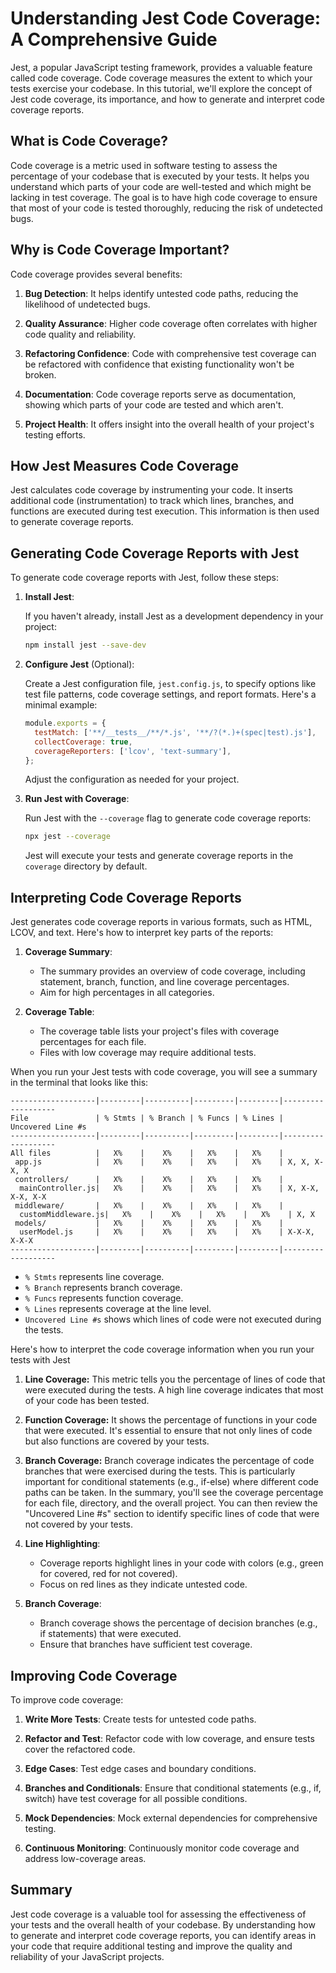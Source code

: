 # Understanding Jest Code Coverage: A Comprehensive Guide

Jest, a popular JavaScript testing framework, provides a valuable feature called code coverage. Code coverage measures the extent to which your tests exercise your codebase. In this tutorial, we'll explore the concept of Jest code coverage, its importance, and how to generate and interpret code coverage reports.

## What is Code Coverage?

Code coverage is a metric used in software testing to assess the percentage of your codebase that is executed by your tests. It helps you understand which parts of your code are well-tested and which might be lacking in test coverage. The goal is to have high code coverage to ensure that most of your code is tested thoroughly, reducing the risk of undetected bugs.

## Why is Code Coverage Important?

Code coverage provides several benefits:

1. **Bug Detection**: It helps identify untested code paths, reducing the likelihood of undetected bugs.

2. **Quality Assurance**: Higher code coverage often correlates with higher code quality and reliability.

3. **Refactoring Confidence**: Code with comprehensive test coverage can be refactored with confidence that existing functionality won't be broken.

4. **Documentation**: Code coverage reports serve as documentation, showing which parts of your code are tested and which aren't.

5. **Project Health**: It offers insight into the overall health of your project's testing efforts.

## How Jest Measures Code Coverage

Jest calculates code coverage by instrumenting your code. It inserts additional code (instrumentation) to track which lines, branches, and functions are executed during test execution. This information is then used to generate coverage reports.

## Generating Code Coverage Reports with Jest

To generate code coverage reports with Jest, follow these steps:

1. **Install Jest**:

   If you haven't already, install Jest as a development dependency in your project:

   ```bash
   npm install jest --save-dev
   ```

2. **Configure Jest** (Optional):

   Create a Jest configuration file, `jest.config.js`, to specify options like test file patterns, code coverage settings, and report formats. Here's a minimal example:

   ```javascript
   module.exports = {
     testMatch: ['**/__tests__/**/*.js', '**/?(*.)+(spec|test).js'],
     collectCoverage: true,
     coverageReporters: ['lcov', 'text-summary'],
   };
   ```

   Adjust the configuration as needed for your project.

3. **Run Jest with Coverage**:

   Run Jest with the `--coverage` flag to generate code coverage reports:

   ```bash
   npx jest --coverage
   ```

   Jest will execute your tests and generate coverage reports in the `coverage` directory by default.

## Interpreting Code Coverage Reports

Jest generates code coverage reports in various formats, such as HTML, LCOV, and text. Here's how to interpret key parts of the reports:

1. **Coverage Summary**:

   - The summary provides an overview of code coverage, including statement, branch, function, and line coverage percentages.
   - Aim for high percentages in all categories.

2. **Coverage Table**:

   - The coverage table lists your project's files with coverage percentages for each file.
   - Files with low coverage may require additional tests.


When you run your Jest tests with code coverage, you will see a summary in the terminal that looks like this:

```
-------------------|---------|----------|---------|---------|-------------------
File               | % Stmts | % Branch | % Funcs | % Lines | Uncovered Line #s
-------------------|---------|----------|---------|---------|-------------------
All files          |   X%    |    X%    |   X%    |   X%    |
 app.js            |   X%    |    X%    |   X%    |   X%    | X, X, X-X, X
 controllers/      |   X%    |    X%    |   X%    |   X%    |
  mainController.js|   X%    |    X%    |   X%    |   X%    | X, X-X, X-X, X-X
 middleware/       |   X%    |    X%    |   X%    |   X%    |
  customMiddleware.js|   X%    |    X%    |   X%    |   X%    | X, X
 models/           |   X%    |    X%    |   X%    |   X%    |
  userModel.js     |   X%    |    X%    |   X%    |   X%    | X-X-X, X-X-X
-------------------|---------|----------|---------|---------|-------------------
```

- `% Stmts` represents line coverage.
- `% Branch` represents branch coverage.
- `% Funcs` represents function coverage.
- `% Lines` represents coverage at the line level.
- `Uncovered Line #s` shows which lines of code were not executed during the tests.

Here's how to interpret the code coverage information when you run your tests with Jest

1. **Line Coverage:** This metric tells you the percentage of lines of code that were executed during the tests. A high line coverage indicates that most of your code has been tested.

2. **Function Coverage:** It shows the percentage of functions in your code that were executed. It's essential to ensure that not only lines of code but also functions are covered by your tests.

3. **Branch Coverage:** Branch coverage indicates the percentage of code branches that were exercised during the tests. This is particularly important for conditional statements (e.g., if-else) where different code paths can be taken.
In the summary, you'll see the coverage percentage for each file, directory, and the overall project. You can then review the "Uncovered Line #s" section to identify specific lines of code that were not covered by your tests.

3. **Line Highlighting**:

   - Coverage reports highlight lines in your code with colors (e.g., green for covered, red for not covered).
   - Focus on red lines as they indicate untested code.

4. **Branch Coverage**:

   - Branch coverage shows the percentage of decision branches (e.g., if statements) that were executed.
   - Ensure that branches have sufficient test coverage.

## Improving Code Coverage

To improve code coverage:

1. **Write More Tests**: Create tests for untested code paths.

2. **Refactor and Test**: Refactor code with low coverage, and ensure tests cover the refactored code.

3. **Edge Cases**: Test edge cases and boundary conditions.

4. **Branches and Conditionals**: Ensure that conditional statements (e.g., if, switch) have test coverage for all possible conditions.

5. **Mock Dependencies**: Mock external dependencies for comprehensive testing.

6. **Continuous Monitoring**: Continuously monitor code coverage and address low-coverage areas.

## Summary

Jest code coverage is a valuable tool for assessing the effectiveness of your tests and the overall health of your codebase. By understanding how to generate and interpret code coverage reports, you can identify areas in your code that require additional testing and improve the quality and reliability of your JavaScript projects.